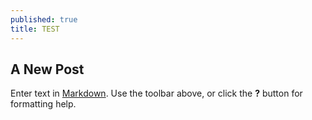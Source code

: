 ```yaml
---
published: true
title: TEST
---
```

## A New Post

Enter text in [Markdown](http://daringfireball.net/projects/markdown/). Use the toolbar above, or click the **?** button for formatting help.
